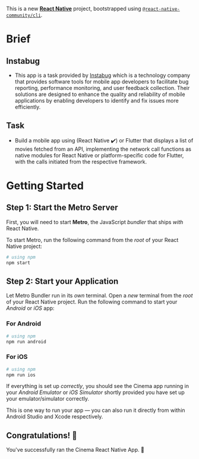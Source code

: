 This is a new [**React Native**](https://reactnative.dev) project, bootstrapped using [`@react-native-community/cli`](https://github.com/react-native-community/cli).

# Brief

## Instabug
- This app is a task provided by [Instabug](https://www.instabug.com/) which is a technology company that provides software tools for mobile app developers to facilitate bug reporting, performance monitoring, and user feedback collection. Their solutions are designed to enhance the quality and reliability of mobile applications by enabling developers to identify and fix issues more efficiently.

## Task
- Build a mobile app using (React Native ✔️) or Flutter that displays a list of movies fetched from an API, implementing the network call functions as native modules for React Native or platform-specific code for Flutter, with the calls initiated from the respective framework.

# Getting Started

## Step 1: Start the Metro Server

First, you will need to start **Metro**, the JavaScript _bundler_ that ships _with_ React Native.

To start Metro, run the following command from the _root_ of your React Native project:

```bash
# using npm
npm start
```

## Step 2: Start your Application

Let Metro Bundler run in its _own_ terminal. Open a _new_ terminal from the _root_ of your React Native project. Run the following command to start your _Android_ or _iOS_ app:

### For Android

```bash
# using npm
npm run android

```

### For iOS

```bash
# using npm
npm run ios

```

If everything is set up _correctly_, you should see the Cinema app running in your _Android Emulator_ or _iOS Simulator_ shortly provided you have set up your emulator/simulator correctly.

This is one way to run your app — you can also run it directly from within Android Studio and Xcode respectively.

## Congratulations! :tada:

You've successfully ran the Cinema React Native App. :partying_face:

